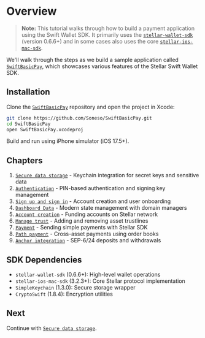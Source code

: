 # Overview
> **Note:** This tutorial walks through how to build a payment application using the Swift Wallet SDK. It primarily uses the [`stellar-wallet-sdk`](https://developers.stellar.org/docs/building-apps/wallet/overview) (version 0.6.6+) and in some cases also uses the core [`stellar-ios-mac-sdk`](https://github.com/Soneso/stellar-ios-mac-sdk).

We'll walk through the steps as we build a sample application called [`SwiftBasicPay`](https://github.com/Soneso/SwiftBasicPay), which showcases various features of the Stellar Swift Wallet SDK.

## Installation

Clone the [`SwiftBasicPay`](https://github.com/Soneso/SwiftBasicPay) repository and open the project in Xcode:

```bash
git clone https://github.com/Soneso/SwiftBasicPay.git
cd SwiftBasicPay
open SwiftBasicPay.xcodeproj
```

Build and run using iPhone simulator (iOS 17.5+).

## Chapters

1. [`Secure data storage`](secure_data_storage.md) - Keychain integration for secret keys and sensitive data
2. [`Authentication`](authentication.md) - PIN-based authentication and signing key management
3. [`Sign up and sign in`](signup_and_sign_in.md) - Account creation and user onboarding
4. [`Dashboard Data`](dashboard_data.md) - Modern state management with domain managers
5. [`Account creation`](account_creation.md) - Funding accounts on Stellar network
6. [`Manage trust`](manage_trust.md) - Adding and removing asset trustlines
7. [`Payment`](payment.md) - Sending simple payments with Stellar SDK
8. [`Path payment`](path_payment.md) - Cross-asset payments using order books
9. [`Anchor integration`](anchor_integration.md) - SEP-6/24 deposits and withdrawals

## SDK Dependencies

- `stellar-wallet-sdk` (0.6.6+): High-level wallet operations
- `stellar-ios-mac-sdk` (3.2.3+): Core Stellar protocol implementation
- `SimpleKeychain` (1.3.0): Secure storage wrapper
- `CryptoSwift` (1.8.4): Encryption utilities

## Next

Continue with [`Secure data storage`](secure_data_storage.md).